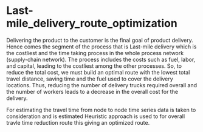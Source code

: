 # Last-mile_delivery_route_optimization
Delivering the product to the customer is the final goal of product delivery. Hence comes the segment of the process that is Last-mile delivery which is the costliest and the time taking process in the whole process network (supply-chain network). The process includes the costs such as fuel, labor, and capital, leading to the costliest among the other processes. So, to reduce the total cost, we must build an optimal route with the lowest total travel distance, saving time and the fuel used to cover the delivery locations. Thus, reducing the number of delivery trucks required overall and the number of workers leads to a decrease in the overall cost for the delivery.

For estimating the travel time from node to node time series data is taken to consideration and is estimated Heuristic approach is used to for overall travle time reduction route this giving an optimized route.
